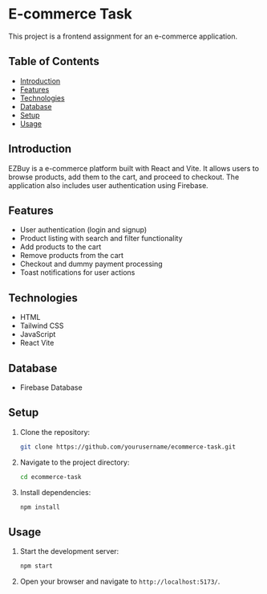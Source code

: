 # E-commerce Task

This project is a frontend assignment for an e-commerce application.

## Table of Contents

- [Introduction](#introduction)
- [Features](#features)
- [Technologies](#technologies)
- [Database](#Database)
- [Setup](#setup)
- [Usage](#usage)

## Introduction

EZBuy is a e-commerce platform built with React and Vite. It allows users to browse products, add them to the cart, and proceed to checkout. The application also includes user authentication using Firebase.

## Features

- User authentication (login and signup)
- Product listing with search and filter functionality
- Add products to the cart
- Remove products from the cart
- Checkout and dummy payment processing
- Toast notifications for user actions

## Technologies

- HTML
- Tailwind CSS
- JavaScript
- React Vite

## Database

- Firebase Database

## Setup

1. Clone the repository:
   ```bash
   git clone https://github.com/yourusername/ecommerce-task.git
   ```
2. Navigate to the project directory:
   ```bash
   cd ecommerce-task
   ```
3. Install dependencies:
   ```bash
   npm install
   ```

## Usage

1. Start the development server:
   ```bash
   npm start
   ```
2. Open your browser and navigate to `http://localhost:5173/`.
